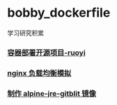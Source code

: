 # bobby_dockerfile

学习研究积累

### [容器部署开源项目-ruoyi](./practice/ruoyi/docker-compose.yml)

### [nginx 负载均衡模拟](./practice/nginx/docker-compose.yml)

### [制作 alpine-jre-gitblit 镜像](./practice/gitblit/dockerfile/dockerfile)
